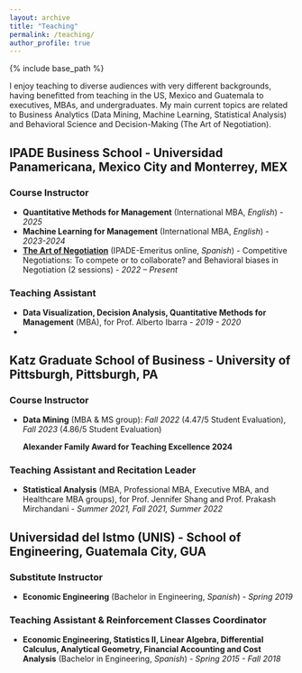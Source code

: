 ```yaml
---
layout: archive
title: "Teaching"
permalink: /teaching/
author_profile: true
---
```


{% include base_path %}

I enjoy teaching to diverse audiences with very different backgrounds, having benefitted from teaching in the US, Mexico and Guatemala to executives, MBAs, and undergraduates. My main current topics are related to Business Analytics (Data Mining, Machine Learning, Statistical Analysis) and Behavioral Science and Decision-Making (The Art of Negotiation). 

## IPADE Business School - Universidad Panamericana, Mexico City and Monterrey, MEX

### Course Instructor
- **Quantitative Methods for Management** (International MBA, *English*) - *2025*
- **Machine Learning for Management** (International MBA, *English*) - *2023-2024*
- [**The Art of Negotiation**](https://online.ipade.mx/negociacion-arte-ciencia) (IPADE-Emeritus online, *Spanish*) - Competitive Negotiations: To compete or to collaborate? and Behavioral biases in Negotiation (2 sessions) - *2022 – Present*

### Teaching Assistant
- **Data Visualization, Decision Analysis, Quantitative Methods for Management** (MBA), for Prof. Alberto Ibarra - *2019 - 2020*
- 
## Katz Graduate School of Business - University of Pittsburgh, Pittsburgh, PA

### Course Instructor
- **Data Mining** (MBA & MS group): *Fall 2022* (4.47/5 Student Evaluation), *Fall 2023* (4.86/5 Student Evaluation)
  
  **Alexander Family Award for Teaching Excellence 2024**

### Teaching Assistant and Recitation Leader
- **Statistical Analysis** (MBA, Professional MBA, Executive MBA, and Healthcare MBA groups), for Prof. Jennifer Shang and Prof. Prakash Mirchandani - *Summer 2021, Fall 2021, Summer 2022*

## Universidad del Istmo (UNIS) - School of Engineering, Guatemala City, GUA

### Substitute Instructor
- **Economic Engineering** (Bachelor in Engineering, *Spanish*) - *Spring 2019*

### Teaching Assistant & Reinforcement Classes Coordinator
- **Economic Engineering, Statistics II, Linear Algebra, Differential Calculus, Analytical Geometry, Financial Accounting and Cost Analysis** (Bachelor in Engineering, *Spanish*) - *Spring 2015 - Fall 2018*
